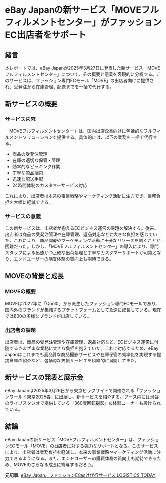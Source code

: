 # eBay Japanの新サービス「MOVEフルフィルメントセンター」がファッションEC出店者をサポート

## 緒言

本レポートでは、eBay Japanが2025年3月27日に発表した新サービス「MOVEフルフィルメントセンター」について、その概要と意義を客観的に分析する。このサービスは、ファッション専門ECモール「MOVE」の出店者向けに提供され、受発注から在庫管理、配送までを一括で代行する。

## 新サービスの概要

### サービス内容

「MOVEフルフィルメントセンター」は、国内出店企業向けに包括的なフルフィルメントソリューションを提供する。具体的には、以下の業務を一括で代行する。

- 商品の受発注管理
- 在庫の適切な保管・管理
- 効率的なピッキング作業
- 丁寧な商品梱包
- 迅速な配送手配
- 24時間体制のカスタマーサービス対応

これにより、出店者は本来の事業戦略やマーケティング活動に注力でき、業務負担を大幅に軽減できる。

### サービスの意義

この新サービスは、出店者が抱えるECビジネス運営の課題を解決する。従来、出店者は商品の受発注管理や在庫管理、返品対応などに大きな負担を感じていた。これにより、商品開発やマーケティング活動に十分なリソースを割くことが困難だった。しかし、「MOVEフルフィルメントセンター」の導入により、専門スタッフによる迅速かつ正確な出荷処理と丁寧なカスタマーサポートが可能となり、エンドユーザーの購買体験の質向上も期待できる。

## MOVEの背景と成長

### MOVEの概要

MOVEは2022年に「Qoo10」から派生したファッション専門ECモールであり、国内外のブランドが集結するプラットフォームとして急速に成長している。現在では800の多様なブランドが出店している。

### 出店者の課題

出店者は、商品の受発注管理や在庫管理、返品対応など、ECビジネス運営に付随するさまざまな業務に大きな負担を抱えていた。これに対応するため、eBay Japanはこれまでも高品質な商品撮影サービスや在庫保管の効率化を実現する提携倉庫の紹介など、包括的な支援サービスを段階的に展開してきた。

## 新サービスの発表と展示会

eBay Japanは2025年3月26日から東京ビッグサイトで開催される「ファッションワールド東京2025春」に出展し、新サービスを紹介する。ブース内には渋谷のライブスタジオで提供している「360度回転撮影」の体験コーナーも設けられている。

## 結論

eBay Japanの新サービス「MOVEフルフィルメントセンター」は、ファッションECモール「MOVE」の出店者に対する強力なサポートとなる。このサービスにより、出店者は業務負担を軽減し、本来の事業戦略やマーケティング活動に注力できるようになる。また、エンドユーザーの購買体験の質向上も期待できるため、MOVEのさらなる成長に寄与するだろう。

**元記事:** [eBay Japan、ファッションEC向け代行サービス LOGISTICS TODAY](https://www.logi-today.com/748238)